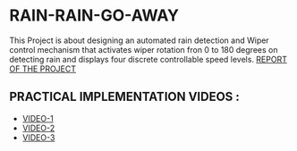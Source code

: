 # RAIN-RAIN-GO-AWAY
This Project is about designing an automated rain detection and Wiper control mechanism that activates wiper rotation fron 0 to 180 degrees on detecting rain and displays four discrete controllable speed levels.
[REPORT OF THE PROJECT](project_report_rain_rain_go_away.pdf)
## PRACTICAL IMPLEMENTATION VIDEOS :
- [VIDEO-1]()
- [VIDEO-2]()
- [VIDEO-3]()
